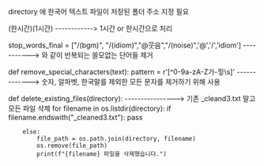 directory 에 한국어 텍스트 파일이 저장된 폴더 주소 지정 필요

(한시간)(1시간) ------------> 1시간 or 한시간으로 처리

stop_words_final = ["/(bgm)", "/(idiom)","@웃음","/(noise)",'@','/','idiom'] ----------->  와 같이 반복되는 쓸모없는 단어들 제거

def remove_special_characters(text):
    pattern = r'[^0-9a-zA-Z가-힣\s]'  ------------->  숫자, 알파벳, 한국말를 제외한 모든 문자를 제거하기 위해 사용


def delete_existing_files(directory):        ----------------> 기존 _cleand3.txt 말고 모든 파일 삭제
    for filename in os.listdir(directory):
        if filename.endswith("_cleaned3.txt"):
            pass
        
        else:
            file_path = os.path.join(directory, filename)
            os.remove(file_path)
            print(f"{filename} 파일을 삭제했습니다.")
